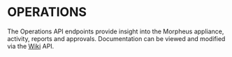 # OPERATIONS

The Operations API endpoints provide insight into the Morpheus appliance, activity, reports and approvals.  Documentation can be viewed and modified via the [Wiki](#wiki) API.
